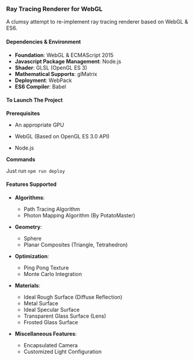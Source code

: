 ### Ray Tracing Renderer for WebGL

A clumsy attempt to re-implement ray tracing renderer based on WebGL & ES6.



#### Dependencies & Environment

- **Foundation**: WebGL & ECMAScript 2015
- **Javascript Package Management**: Node.js
- **Shader**: GLSL (OpenGL ES 3)
- **Mathematical Supports**: glMatrix
- **Deployment**: WebPack
- **ES6 Compiler**: Babel



#### To Launch The Project

**Prerequisites**

- An appropriate GPU

- WebGL (Based on OpenGL ES 3.0 API)
- Node.js

**Commands**

Just run `npm run deploy`



#### Features Supported

- **Algorithms**:
  - Path Tracing Algorithm
  - Photon Mapping Algorithm (By PotatoMaster)
- **Geometry**:
  - Sphere
  - Planar Composites (Triangle, Tetrahedron)
- **Optimization**:
  - Ping Pong Texture
  - Monte Carlo Integration
- **Materials**:
  - Ideal Rough Surface (Diffuse Reflection)
  - Metal Surface
  - Ideal Specular Surface
  - Transparent Glass Surface (Lens)
  - Frosted Glass Surface

- **Miscellaneous Features**:
  - Encapsulated Camera
  - Customized Light Configuration  

